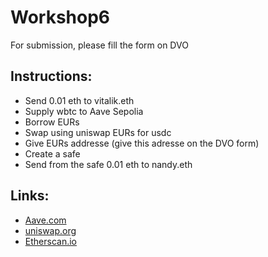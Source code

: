# Workshop6

For submission, please fill the form on DVO

## Instructions:


- Send 0.01 eth to vitalik.eth
- Supply wbtc to Aave Sepolia
- Borrow EURs
- Swap using uniswap EURs for usdc
- Give EURs addresse (give this adresse on the DVO form)
- Create a safe
- Send from the safe 0.01 eth to nandy.eth

## Links:
- [Aave.com](https://aave.com/)
- [uniswap.org](https://uniswap.org)
- [Etherscan.io](https://etherscan.io)
